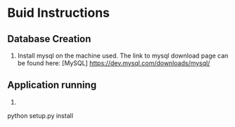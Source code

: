 # Buid Instructions

## Database Creation
1. Install mysql on the machine used.
   The link to mysql download page can be found here:
   [MySQL] https://dev.mysql.com/downloads/mysql/
## Application running
1. 
python setup.py install
